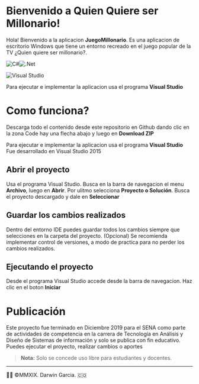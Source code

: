 # Bienvenido a Quien Quiere ser Millonario!

Hola! Bienvenido a la aplicacion **JuegoMillonario**. 
Es una aplicacion de escritorio Windows que tiene un entorno recreado en el juego popular de la TV ¿Quien quiere ser millonario?.

![C#](https://img.shields.io/badge/c%23-%23239120.svg?style=for-the-badge&logo=c-sharp&logoColor=white)![.Net](https://img.shields.io/badge/.NET-5C2D91?style=for-the-badge&logo=.net&logoColor=white)
 
![Visual Studio](https://img.shields.io/badge/Visual%20Studio-5C2D91.svg?style=for-the-badge&logo=visual-studio&logoColor=white)

Para ejecutar e implementar la aplicacion usa el programa **Visual Studio**

# Como funciona?
Descarga todo el contenido desde este repositorio en Github dando clic en la zona Code hay una flecha abajo y luego en **Download ZIP**

Para ejecutar e implementar la aplicacion usa el programa **Visual Studio**
Fue desarrollado en Visual Studio 2015

## Abrir el proyecto
Usa el programa Visual Studio. Busca en la barra de navegacion el menu **Archivo**, luego en **Abrir**. Por ulitmo selecciona **Proyecto o Solución**.
Busca el proyecto descargado y dale en **Seleccionar**


## Guardar los cambios realizados

Dentro del entorno IDE puedes guardar todos los cambios siempre que selecciones en la carpeta del proyecto. 
(Opcional) Se recomienda implementar control de versiones, a modo de practica para no perder los cambios realizados.

## Ejecutando el proyecto


Desde el programa Visual Studio accede desde la barra de navegacion. Haz clic en el boton **Iniciar**



# Publicación

Este proyecto fue terminado en Diciembre 2019 para el SENA como parte de actividades de competencia en la carrera de Tecnología en Análisis y Diseño de Sistemas de información y solo se publica con fin educativo. Puedes ejecutar el proyecto, realizar cambios o aportes

> **Nota:** Solo se concede uso libre para estudiantes y docentes. 

- - -
👨‍💻 ©MMXIX. Darwin Garcia. 🇨🇴
